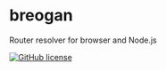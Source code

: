 # breogan

Router resolver for browser and Node.js

[![GitHub license](https://img.shields.io/badge/license-MIT-blue.svg)](https://raw.githubusercontent.com/kiltjs/nitro/master/LICENSE)
